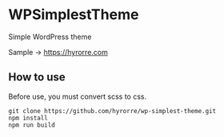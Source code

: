 # WPSimplestTheme

Simple WordPress theme

Sample -> https://hyrorre.com

## How to use

Before use, you must convert scss to css.

```
git clone https://github.com/hyrorre/wp-simplest-theme.git
npm install
npm run build
```
